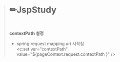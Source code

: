> # ✏JspStudy
>
> <br>
>
> **contextPath 설정** <br>
> - spring request mapping uri 시작점 <br>
> <c:set var="contextPath" value="${pageContext.request.contextPath }" />
> ## **<script>**
>
> HTML을 읽는 과정에 스크립트를 만나면 중단 시점이 생기고, 그 만큼 화면에 표시되는 것이 지연됨. 그리고 DOM 트리가 생성되기 전에 자바스크립트가 생성되지도 않은 DOM의 조작을 시도 할 수 있음. 보안을 위해서 JS파일을 바깥쪽으로 빼지만 일반적으로는 자바스크립트는 재사용이 안되기 때문에 **body태그 내 최하단에 위치**시킨다.
> ### a태그 or input type=”button”일 때 submit하는 법
>
> ```html
> <form action="action.jsp" id="frm">
>		<div><input type="button" onclick="document.getElementById('frm').submit();" 
>          value="전송">
>			<a href="#" onclick="document.getElementById('frm').submit();">
>			전송 </a>
>		</div>
>	</form>
> ```
>
> - form의 id를 가져와서 submit한다.
> ## iframe
>
> **다른 HTML 페이지를 현재 페이지에 포함**시키는 중첩된 브라우저로 iframe 요소를 이용하면 해당 웹 페이지 안에 어떠한 제한 없이 **다른 페이지를 불러와서 삽입** 할 수 있다.
